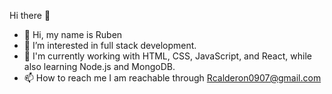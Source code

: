 Hi there 👋
- 👋 Hi, my name is Ruben
- 👀 I’m interested in full stack development.
- 🌱  I'm currently working with HTML, CSS, JavaScript, and React, while also learning Node.js and MongoDB.
- 📫 How to reach me I am reachable through Rcalderon0907@gmail.com

